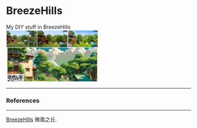 # BreezeHills
My DIY stuff in BreezeHills 
<br>
<img src="pic/BreezeHills0328_2025.png" width=50%> <br>

---
### References
---
[BreezeHills](https://github.com/jmysu/BreezeHills/blob/main/pic/GMAP_%E5%BE%AE%E9%A2%A8%E4%B9%8B%E4%B8%98.jpg) 微風之丘. <br>
 
